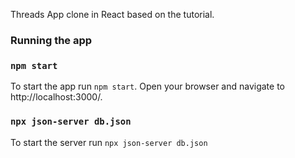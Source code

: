 Threads App clone in React based on the tutorial.

### Running the app
### `npm start`
To start the app run `npm start`. Open your browser and navigate to http://localhost:3000/.

### `npx json-server db.json`

To start the server run `npx json-server db.json`
